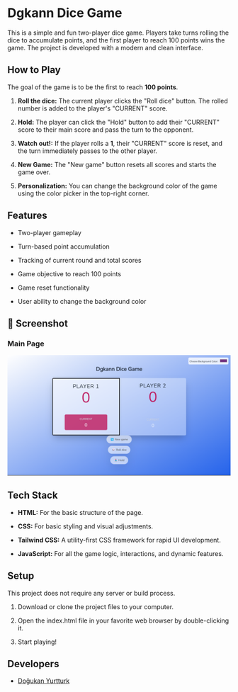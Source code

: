 Dgkann Dice Game
================

This is a simple and fun two-player dice game. Players take turns rolling the dice to accumulate points, and the first player to reach 100 points wins the game. The project is developed with a modern and clean interface.

How to Play
-----------

The goal of the game is to be the first to reach **100 points**.

1.  **Roll the dice:** The current player clicks the "Roll dice" button. The rolled number is added to the player's "CURRENT" score.
    
2.  **Hold:** The player can click the "Hold" button to add their "CURRENT" score to their main score and pass the turn to the opponent.
    
3.  **Watch out!:** If the player rolls a **1**, their "CURRENT" score is reset, and the turn immediately passes to the other player.
    
4.  **New Game:** The "New game" button resets all scores and starts the game over.
    
5.  **Personalization:** You can change the background color of the game using the color picker in the top-right corner.
    

Features
--------

*   Two-player gameplay
    
*   Turn-based point accumulation
    
*   Tracking of current round and total scores
    
*   Game objective to reach 100 points
    
*   Game reset functionality
    
*   User ability to change the background color
    

📸 Screenshot
-------------

### Main Page

![Main Page](./screenshots/mainpage.png)


Tech Stack
----------

*   **HTML:** For the basic structure of the page.
    
*   **CSS:** For basic styling and visual adjustments.
    
*   **Tailwind CSS:** A utility-first CSS framework for rapid UI development.
    
*   **JavaScript:** For all the game logic, interactions, and dynamic features.
    

Setup
-----

This project does not require any server or build process.

1.  Download or clone the project files to your computer.
    
2.  Open the index.html file in your favorite web browser by double-clicking it.
    
3.  Start playing!


## Developers

- [Doğukan Yurtturk](https://github.com/dgkann)  

